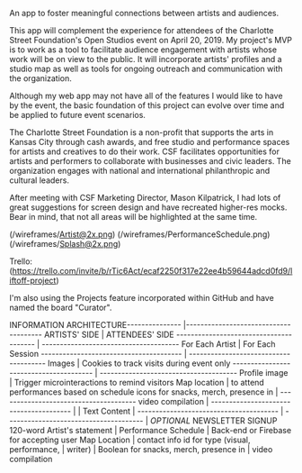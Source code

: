 An app to foster meaningful connections between artists and audiences.

This app will complement the experience for attendees of the Charlotte Street Foundation's Open Studios event on April 20, 2019. My project's MVP is to work as a tool to facilitate audience engagement with artists whose work will be on view to the public. It will incorporate artists' profiles and a studio map as well as tools for ongoing outreach and communication with the organization.

Although my web app may not have all of the features I would like to have by the event, the basic foundation of this project can evolve over time and be applied to future event scenarios.

The Charlotte Street Foundation is a non-profit that supports the arts in Kansas City through cash awards, and free studio and performance spaces for artists and creatives to do their work. CSF facilitates opportunities for artists and performers to collaborate with businesses and civic leaders. The organization engages with national and international philanthropic and cultural leaders.

After meeting with CSF Marketing Director, Mason Kilpatrick, I had lots of great suggestions for screen design and have recreated higher-res mocks. Bear in mind, that not all areas will be highlighted at the same time. 

(/wireframes/Artist@2x.png)
(/wireframes/PerformanceSchedule.png)
(/wireframes/Splash@2x.png)


Trello: (https://trello.com/invite/b/rTic6Act/ecaf2250f317e22ee4b59644adcd0fd9/liftoff-project)

I'm also using the Projects feature incorporated within GitHub and have named the board "Curator". 


INFORMATION ARCHITECTURE--------------- |--------------------------------------
ARTISTS' SIDE                           |           ATTENDEES' SIDE
--------------------------------------- | --------------------------------------
For Each Artist                         |            For Each Session
--------------------------------------- | --------------------------------------
Images                                  | Cookies to track visits during event only
--------------------------------------- | --------------------------------------
Profile image                           | Trigger microinteractions to remind visitors
Map location                            | to attend performances based on schedule
icons for snacks, merch, presence in    | --------------------------------------
video compilation                       |
--------------------------------------- | 
                                        |
Text Content                            |
--------------------------------------- | --------------------------------------
                                        |        *OPTIONAL* NEWSLETTER SIGNUP
120-word Artist's statement             |
Performance Schedule                    | Back-end or Firebase for accepting user
Map Location                            | contact info
id for type (visual, performance,       |
writer)                                 |
Boolean for snacks, merch, presence in  | 
video compilation
